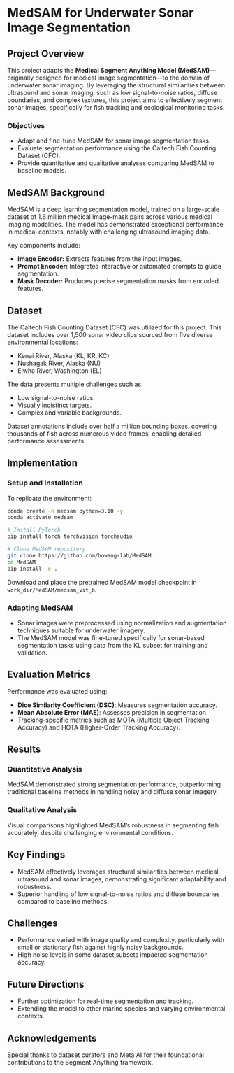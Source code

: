 # MedSAM for Underwater Sonar Image Segmentation

## Project Overview

This project adapts the **Medical Segment Anything Model (MedSAM)**—originally designed for medical image segmentation—to the domain of underwater sonar imaging. By leveraging the structural similarities between ultrasound and sonar imaging, such as low signal-to-noise ratios, diffuse boundaries, and complex textures, this project aims to effectively segment sonar images, specifically for fish tracking and ecological monitoring tasks.

### Objectives
- Adapt and fine-tune MedSAM for sonar image segmentation tasks.
- Evaluate segmentation performance using the Caltech Fish Counting Dataset (CFC).
- Provide quantitative and qualitative analyses comparing MedSAM to baseline models.

## MedSAM Background

MedSAM is a deep learning segmentation model, trained on a large-scale dataset of 1.6 million medical image-mask pairs across various medical imaging modalities. The model has demonstrated exceptional performance in medical contexts, notably with challenging ultrasound imaging data.

Key components include:
- **Image Encoder:** Extracts features from the input images.
- **Prompt Encoder:** Integrates interactive or automated prompts to guide segmentation.
- **Mask Decoder:** Produces precise segmentation masks from encoded features.

## Dataset

The Caltech Fish Counting Dataset (CFC) was utilized for this project. This dataset includes over 1,500 sonar video clips sourced from five diverse environmental locations:
- Kenai River, Alaska (KL, KR, KC)
- Nushagak River, Alaska (NU)
- Elwha River, Washington (EL)

The data presents multiple challenges such as:
- Low signal-to-noise ratios.
- Visually indistinct targets.
- Complex and variable backgrounds.

Dataset annotations include over half a million bounding boxes, covering thousands of fish across numerous video frames, enabling detailed performance assessments.

## Implementation

### Setup and Installation

To replicate the environment:
```bash
conda create -n medsam python=3.10 -y
conda activate medsam

# Install PyTorch
pip install torch torchvision torchaudio

# Clone MedSAM repository
git clone https://github.com/bowang-lab/MedSAM
cd MedSAM
pip install -e .
```

Download and place the pretrained MedSAM model checkpoint in `work_dir/MedSAM/medsam_vit_b`.

### Adapting MedSAM
- Sonar images were preprocessed using normalization and augmentation techniques suitable for underwater imagery.
- The MedSAM model was fine-tuned specifically for sonar-based segmentation tasks using data from the KL subset for training and validation.

## Evaluation Metrics
Performance was evaluated using:
- **Dice Similarity Coefficient (DSC)**: Measures segmentation accuracy.
- **Mean Absolute Error (MAE)**: Assesses precision in segmentation.
- Tracking-specific metrics such as MOTA (Multiple Object Tracking Accuracy) and HOTA (Higher-Order Tracking Accuracy).

## Results

### Quantitative Analysis
MedSAM demonstrated strong segmentation performance, outperforming traditional baseline methods in handling noisy and diffuse sonar imagery.

### Qualitative Analysis
Visual comparisons highlighted MedSAM’s robustness in segmenting fish accurately, despite challenging environmental conditions.

## Key Findings
- MedSAM effectively leverages structural similarities between medical ultrasound and sonar images, demonstrating significant adaptability and robustness.
- Superior handling of low signal-to-noise ratios and diffuse boundaries compared to baseline methods.

## Challenges
- Performance varied with image quality and complexity, particularly with small or stationary fish against highly noisy backgrounds.
- High noise levels in some dataset subsets impacted segmentation accuracy.

## Future Directions
- Further optimization for real-time segmentation and tracking.
- Extending the model to other marine species and varying environmental contexts.

## Acknowledgements
Special thanks to dataset curators and Meta AI for their foundational contributions to the Segment Anything framework.

